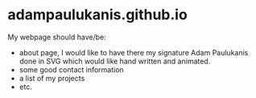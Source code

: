 # adampaulukanis.github.io

My webpage should have/be:

- about page, I would like to have there my signature Adam Paulukanis done in
  SVG which would like hand written and animated.
- some good contact information
- a list of my projects
- etc.
